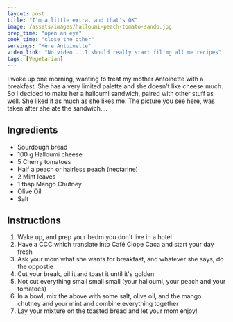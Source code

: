 ```yaml
---
layout: post
title: "I'm a little extra, and that's OK"
image: /assets/images/halloumi-peach-tomato-sando.jpg
prep_time: "open an eye"
cook_time: "close the other"
servings: "Mère Antoinette"
video_link: "No video....I should really start filimg all me recipes"
tags: [Vegetarian] 
---
```


I woke up one morning, wanting to treat my mother Antoinette with a breakfast. She has a very limited palette and she doesn't like cheese much. So I decided to make her a halloumi sandwich, paired with other stuff as well. She liked it as much as she likes me. The picture you see here, was taken after she ate the sandwich....

## Ingredients

* Sourdough bread
* 100 g Halloumi cheese
* 5 Cherry tomatoes
* Half a  peach or  hairless peach (nectarine)
* 2 Mint leaves
* 1 tbsp Mango Chutney
* Olive Oil 
* Salt


## Instructions

1. Wake up, and prep your bedm you don't live in a hotel 
2. Have a CCC which translate into Café Clope Caca and start your day fresh
3. Ask your mom what she wants for breakfast, and whatever she says, do the oppostie 
4. Cut your break, oil it and toast it until it's golden 
5. Not cut everything small small small (your halloumi, your peach and your tomatoes) 
6. In a bowl, mix the above with some salt, olive oil, and the mango chutney and your mint and combine everything together
7. Lay your mixture on the toasted bread and let your mom enjoy! 
